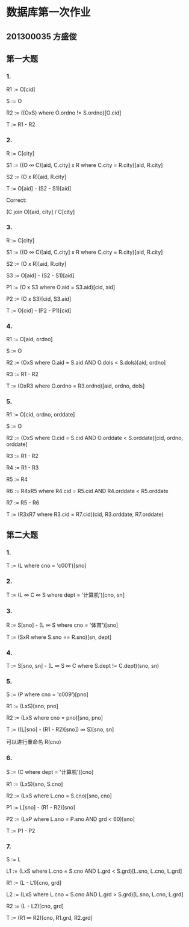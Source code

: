 # 数据库第一次作业

## 201300035 方盛俊

## 第一大题

### 1.

R1 := O[cid]

S := O

R2 := ((OxS) where O.ordno != S.ordno)[O.cid]

T := R1 - R2

### 2.

R := C[city]

S1 := ((O ∞ C)[aid, C.city] x R where C.city = R.city)[aid, R.city]

S2 := (O x R)[aid, R.city]

T := O[aid] - (S2 - S1)[aid]

Correct:

(C join O)[aid, city] / C[city]

### 3.

R := C[city]

S1 := ((O ∞ C)[aid, C.city] x R where C.city = R.city)[aid, R.city]

S2 := (O x R)[aid, R.city]

S3 := O[aid] - (S2 - S1)[aid]

P1 := (O x S3 where O.aid = S3.aid)[cid, aid]

P2 := (O x S3)[cid, S3.aid]

T := O[cid] - (P2 - P1)[cid]

### 4.

R1 := O[aid, ordno]

S := O

R2 := (OxS where O.aid = S.aid AND O.dols < S.dols)[aid, ordno]

R3 := R1 - R2

T := (OxR3 where O.ordno = R3.ordno)[aid, ordno, dols]

### 5.

R1 := O[cid, ordno, orddate]

S := O

R2 := (OxS where O.cid = S.cid AND O.orddate < S.orddate)[cid, ordno, orddate]

R3 := R1 - R2

R4 := R1 - R3

R5 := R4

R6 := R4xR5 where R4.cid = R5.cid AND R4.orddate < R5.orddate

R7 := R5 - R6

T := (R3xR7 where R3.cid = R7.cid)(cid, R3.orddate, R7.orddate)


## 第二大题

### 1.

T := (L where cno = 'c001')[sno]

### 2.

T := (L ∞ C ∞ S where dept = '计算机')[cno, sn]

### 3.

R := S[sno] - (L ∞ S where cno = '体育')[sno]

T := (SxR where S.sno == R.sno)[sn, dept]

### 4.

T := S[sno, sn] - (L ∞ S ∞ C where S.dept != C.dept)(sno, sn)

### 5.

S := (P where cno = 'c009')[pno]

R1 := (LxS)[sno, pno]

R2 := (LxS where cno = pno)[sno, pno]

T := ((L[sno] - (R1 - R2)[sno]) ∞ S)[sno, sn]

可以进行重命名 R(cno)

### 6.

S := (C where dept = '计算机')[cno]

R1 := (LxS)[sno, S.cno]

R2 := (LxS where L.cno = S.cno)[sno, cno]

P1 := L[sno] - (R1 - R2)[sno]

P2 := (LxP where L.sno = P.sno AND grd < 60)[sno]

T := P1 - P2

### 7.

S := L

L1 := (LxS where L.cno = S.cno AND L.grd < S.grd)[L.sno, L.cno, L.grd]

R1 := (L - L1)[cno, grd]

L2 := (LxS where L.cno = S.cno AND L.grd > S.grd)[L.sno, L.cno, L.grd]

R2 := (L - L2)[cno, grd]

T := (R1 ∞ R2)[cno, R1.grd, R2.grd]



